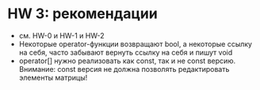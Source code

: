 # HW 3: рекомендации
  - см. HW-0 и HW-1 и HW-2
  - Некоторые operator-функции возвращают bool, а некоторые ссылку на себя, часто забывают вернуть ссылку на себя и пишут void
  - operator[] нужно реализовать как const, так и не const версию. Внимание: const версия не должна позволять редактировать элементы матрицы!
